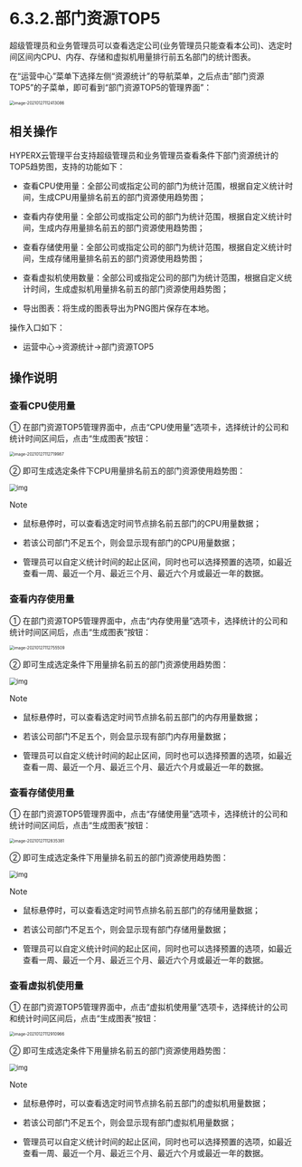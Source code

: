 # 6.3.2.部门资源TOP5

超级管理员和业务管理员可以查看选定公司(业务管理员只能查看本公司)、选定时间区间内CPU、内存、存储和虚拟机用量排行前五名部门的统计图表。

在“运营中心”菜单下选择左侧“资源统计”的导航菜单，之后点击”部门资源TOP5”的子菜单，即可看到“部门资源TOP5的管理界面”：

<img src="department_top5.assets/image-20210127112413086.png" alt="image-20210127112413086" style="zoom:50%;" />

## 相关操作

HYPERX云管理平台支持超级管理员和业务管理员查看条件下部门资源统计的TOP5趋势图，支持的功能如下：

- 查看CPU使用量：全部公司或指定公司的部门为统计范围，根据自定义统计时间，生成CPU用量排名前五的部门资源使用趋势图；

- 查看内存使用量：全部公司或指定公司的部门为统计范围，根据自定义统计时间，生成内存用量排名前五的部门资源使用趋势图；

- 查看存储使用量：全部公司或指定公司的部门为统计范围，根据自定义统计时间，生成存储用量排名前五的部门资源使用趋势图；

- 查看虚拟机使用数量：全部公司或指定公司的部门为统计范围，根据自定义统计时间，生成虚拟机用量排名前五的部门资源使用趋势图；

- 导出图表：将生成的图表导出为PNG图片保存在本地。


操作入口如下：

- 运营中心→资源统计→部门资源TOP5


## 操作说明

### 查看CPU使用量

① 在部门资源TOP5管理界面中，点击“CPU使用量”选项卡，选择统计的公司和统计时间区间后，点击“生成图表”按钮：

<img src="department_top5.assets/image-20210127112719987.png" alt="image-20210127112719987" style="zoom:50%;" />

② 即可生成选定条件下CPU用量排名前五的部门资源使用趋势图：

<img src="department_top5.assets/clip_image006.png" alt="img" style="zoom:80%;" />

> [!NOTE]
>
> - 鼠标悬停时，可以查看选定时间节点排名前五部门的CPU用量数据；
>
> - 若该公司部门不足五个，则会显示现有部门的CPU用量数据；
>
> - 管理员可以自定义统计时间的起止区间，同时也可以选择预置的选项，如最近查看一周、最近一个月、最近三个月、最近六个月或最近一年的数据。
>

### 查看内存使用量

① 在部门资源TOP5管理界面中，点击“内存使用量”选项卡，选择统计的公司和统计时间区间后，点击“生成图表”按钮：

<img src="department_top5.assets/image-20210127112755509.png" alt="image-20210127112755509" style="zoom:50%;" />

② 即可生成选定条件下用量排名前五的部门资源使用趋势图：

<img src="department_top5.assets/clip_image010.png" alt="img" style="zoom:80%;" />

> [!NOTE]
>
> - 鼠标悬停时，可以查看选定时间节点排名前五部门的内存用量数据；
>
> - 若该公司部门不足五个，则会显示现有部门内存用量数据；
>
> - 管理员可以自定义统计时间的起止区间，同时也可以选择预置的选项，如最近查看一周、最近一个月、最近三个月、最近六个月或最近一年的数据。
>

### 查看存储使用量

① 在部门资源TOP5管理界面中，点击“存储使用量”选项卡，选择统计的公司和统计时间区间后，点击“生成图表”按钮：

<img src="department_top5.assets/image-20210127112835381.png" alt="image-20210127112835381" style="zoom:50%;" />

② 即可生成选定条件下用量排名前五的部门资源使用趋势图：

<img src="department_top5.assets/clip_image014.png" alt="img" style="zoom:80%;" />

> [!NOTE]
>
> - 鼠标悬停时，可以查看选定时间节点排名前五部门的存储用量数据；
>
> - 若该公司部门不足五个，则会显示现有部门存储用量数据；
>
> - 管理员可以自定义统计时间的起止区间，同时也可以选择预置的选项，如最近查看一周、最近一个月、最近三个月、最近六个月或最近一年的数据。
>

### 查看虚拟机使用量

① 在部门资源TOP5管理界面中，点击“虚拟机使用量”选项卡，选择统计的公司和统计时间区间后，点击“生成图表”按钮：

<img src="department_top5.assets/image-20210127112910966.png" alt="image-20210127112910966" style="zoom:50%;" />

② 即可生成选定条件下用量排名前五的部门资源使用趋势图：

<img src="department_top5.assets/clip_image018.png" alt="img" style="zoom:80%;" />

> [!NOTE]
>
> - 鼠标悬停时，可以查看选定时间节点排名前五部门的虚拟机用量数据；
>
> - 若该公司部门不足五个，则会显示现有部门虚拟机用量数据；
>
> - 管理员可以自定义统计时间的起止区间，同时也可以选择预置的选项，如最近查看一周、最近一个月、最近三个月、最近六个月或最近一年的数据。

